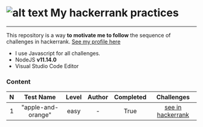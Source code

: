 # ![alt text](https://hrcdn.net/fcore/assets/brand/h_mark_sm-966d2b45e3.svg "Logo hackerrank") My hackerrank practices

***

This repository is a way **to motivate me to follow** the sequence of challenges in hackerrank. [See my profile here](https://www.hackerrank.com/shades3002)
- I use Javascript for all challenges.
- NodeJS **v11.14.0**
- Visual Studio Code Editor

### Content

| N        | Test Name | Level | Author | Completed | Challenges |
| :-------:| :------: | :------: | :------: | :------: | :------: |
| 1        | "apple-and-orange"| easy | - | True | [see in hackerrank](https://www.hackerrank.com/challenges/apple-and-orange/problem)|





